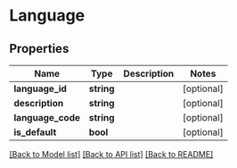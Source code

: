 # Language

## Properties
Name | Type | Description | Notes
------------ | ------------- | ------------- | -------------
**language_id** | **string** |  | [optional] 
**description** | **string** |  | [optional] 
**language_code** | **string** |  | [optional] 
**is_default** | **bool** |  | [optional] 

[[Back to Model list]](../README.md#documentation-for-models) [[Back to API list]](../README.md#documentation-for-api-endpoints) [[Back to README]](../README.md)


